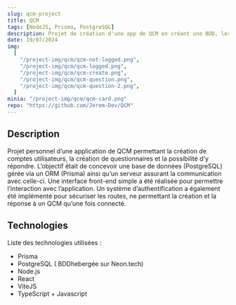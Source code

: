 ```yaml
---
slug: qcm-project
title: QCM
tags: [NodeJS, Prisma, PostgreSQL]
description: Projet de création d'une app de QCM en créant une BDD, les routes APIs et le front pour intéragir avec.
date: 19/07/2024
img:
  [
    "/project-img/qcm/qcm-not-logged.png",
    "/project-img/qcm/qcm-logged.png",
    "/project-img/qcm/qcm-create.png",
    "/project-img/qcm/qcm-question.png",
    "/project-img/qcm/qcm-question-2.png",
  ]
minia: "/project-img/qcm/qcm-card.png"
repo: "https://github.com/Jerem-Dev/QCM"
---
```


## Description

Projet personnel d’une application de QCM permettant la création de comptes utilisateurs, la création de questionnaires et la possibilité d’y répondre. L’objectif était de concevoir une base de données (PostgreSQL) gérée via un ORM (Prisma) ainsi qu’un serveur assurant la communication avec celle-ci. Une interface front-end simple a été réalisée pour permettre l’interaction avec l’application. Un système d’authentification a également été implémenté pour sécuriser les routes, ne permettant la création et la réponse à un QCM qu’une fois connecté.

## Technologies

Liste des technologies utilisées :

- Prisma
- PostgreSQL ( BDDhebergée sur Neon.tech)
- Node.js
- React
- ViteJS
- TypeScript + Javascript
